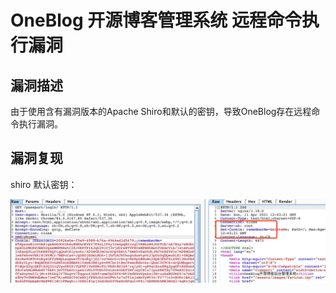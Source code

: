 # OneBlog 开源博客管理系统 远程命令执行漏洞

## 漏洞描述

由于使用含有漏洞版本的Apache Shiro和默认的密钥，导致OneBlog存在远程命令执行漏洞。

## 漏洞复现

shiro 默认密钥：

![image-20221206161928066](images/image-20221206161928066.png)